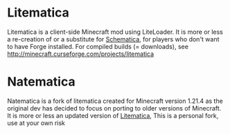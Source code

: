 Litematica
==============
Litematica is a client-side Minecraft mod using LiteLoader.
It is more or less a re-creation of or a substitute for [Schematica](https://minecraft.curseforge.com/projects/schematica),
for players who don't want to have Forge installed.
For compiled builds (= downloads), see http://minecraft.curseforge.com/projects/litematica

Natematica
==============
Natematica is a fork of litematica created for Minecraft version 1.21.4 as the original dev has decided to focus on porting to older versions of Minecraft.
It is more or less an updated version of [Litematica](https://modrinth.com/mod/litematica),
This is a personal fork, use at your own risk